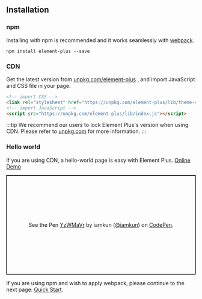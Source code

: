 ## Installation

### npm

Installing with npm is recommended and it works seamlessly with [webpack](https://webpack.js.org/).

```shell
npm install element-plus --save
```

### CDN

Get the latest version from [unpkg.com/element-plus](https://unpkg.com/element-plus/) , and import JavaScript and CSS file in your page.

```html
<!-- import CSS -->
<link rel="stylesheet" href="https://unpkg.com/element-plus/lib/theme-chalk/index.css">
<!-- import JavaScript -->
<script src="https://unpkg.com/element-plus/lib/index.js"></script>
```

:::tip
We recommend our users to lock Element Plus's version when using CDN. Please refer to [unpkg.com](https://unpkg.com) for more information.
:::

### Hello world

If you are using CDN, a hello-world page is easy with Element Plus. [Online Demo](https://codepen.io/iamkun/pen/YzWMaVr)

<p class="codepen" data-height="265" data-theme-id="light" data-default-tab="html,result" data-user="iamkun" data-slug-hash="YzWMaVr" style="height: 265px; box-sizing: border-box; display: flex; align-items: center; justify-content: center; border: 2px solid; margin: 1em 0; padding: 1em;" data-pen-title="YzWMaVr">
  <span>See the Pen <a href="https://codepen.io/iamkun/pen/YzWMaVr">
  YzWMaVr</a> by iamkun (<a href="https://codepen.io/iamkun">@iamkun</a>)
  on <a href="https://codepen.io">CodePen</a>.</span>
</p>
<script async src="https://static.codepen.io/assets/embed/ei.js"></script>

If you are using npm and wish to apply webpack, please continue to the next page: [Quick Start](/#/en-US/component/quickstart).
